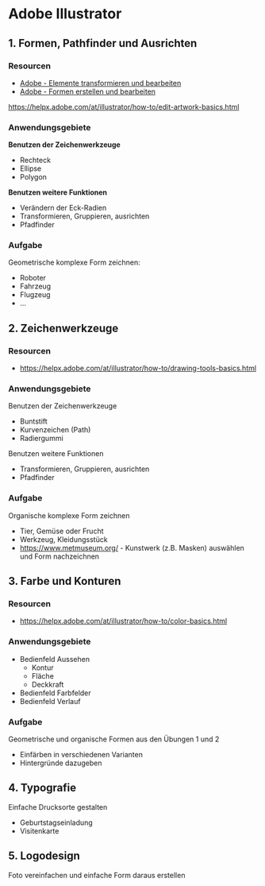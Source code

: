 # Adobe Illustrator

## 1. Formen, Pathfinder und Ausrichten

### Resourcen
* [Adobe - Elemente transformieren und bearbeiten](https://helpx.adobe.com/at/illustrator/how-to/edit-artwork-basics.html)
* [Adobe - Formen erstellen und bearbeiten](https://helpx.adobe.com/at/illustrator/how-to/shapes-basics.html)

<https://helpx.adobe.com/at/illustrator/how-to/edit-artwork-basics.html>

### Anwendungsgebiete

**Benutzen der Zeichenwerkzeuge**
* Rechteck
* Ellipse
* Polygon

**Benutzen weitere Funktionen**
* Verändern der Eck-Radien
* Transformieren, Gruppieren, ausrichten
* Pfadfinder


### Aufgabe
Geometrische komplexe Form zeichnen:
* Roboter
* Fahrzeug
* Flugzeug
* ...



## 2. Zeichenwerkzeuge

### Resourcen
* https://helpx.adobe.com/at/illustrator/how-to/drawing-tools-basics.html


### Anwendungsgebiete

Benutzen der Zeichenwerkzeuge
* Buntstift
* Kurvenzeichen (Path)
* Radiergummi

Benutzen weitere Funktionen
* Transformieren, Gruppieren, ausrichten
* Pfadfinder


### Aufgabe
Organische komplexe Form zeichnen
* Tier, Gemüse oder Frucht
* Werkzeug, Kleidungsstück
* https://www.metmuseum.org/ - Kunstwerk (z.B. Masken) auswählen und Form nachzeichnen




## 3. Farbe und Konturen

### Resourcen
* https://helpx.adobe.com/at/illustrator/how-to/color-basics.html

### Anwendungsgebiete

* Bedienfeld Aussehen
    - Kontur
    - Fläche
    - Deckkraft
* Bedienfeld Farbfelder
* Bedienfeld Verlauf

### Aufgabe
Geometrische und organische Formen aus den Übungen 1 und 2
* Einfärben in verschiedenen Varianten
* Hintergründe dazugeben

## 4. Typografie

Einfache Drucksorte gestalten
* Geburtstagseinladung
* Visitenkarte

## 5. Logodesign

Foto vereinfachen und einfache Form daraus erstellen

